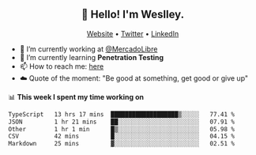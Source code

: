 <h2 align="center">👋 Hello! I'm Weslley.</h2>
<p align="center">
  <a href="http://weslleyneri.com.br">Website</a> •
  <a href="https://twitter.com/Weslley_Neri">Twitter</a> •
  <a href="https://www.linkedin.com/in/weslley-neri-3658908b">LinkedIn</a>
</p>


- 🔭 I’m currently working at [@MercadoLibre](https://github.com/mercadolibre)
- 🌱 I’m currently learning **Penetration Testing**
- 📫 How to reach me: [here](mailto:weslley39@gmail.com)
- ☁️ Quote of the moment: "Be good at something, get good or give up"

📊 **This week I spent my time working on**
<!--START_SECTION:waka-->

```txt
TypeScript   13 hrs 17 mins  ███████████████████▒░░░░░   77.41 %
JSON         1 hr 21 mins    ██░░░░░░░░░░░░░░░░░░░░░░░   07.91 %
Other        1 hr 1 min      █▒░░░░░░░░░░░░░░░░░░░░░░░   05.98 %
CSV          42 mins         █░░░░░░░░░░░░░░░░░░░░░░░░   04.15 %
Markdown     25 mins         ▓░░░░░░░░░░░░░░░░░░░░░░░░   02.51 %
```

<!--END_SECTION:waka-->

<!-- Inspired by https://github.com/gruselhaus/gruselhaus -->